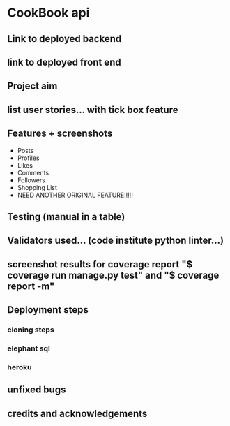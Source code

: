 # CookBook api

## Link to deployed backend
## link to deployed front end

## Project aim

## list user stories... with tick box feature

## Features + screenshots
- Posts
- Profiles
- Likes
- Comments
- Followers
- Shopping List
- NEED ANOTHER ORIGINAL FEATURE!!!!!

## Testing (manual in a table)

## Validators used... (code institute python linter...)
## screenshot results for coverage report "$ coverage run manage.py test" and "$ coverage report -m"

## Deployment steps
### cloning steps
### elephant sql 
### heroku

## unfixed bugs

## credits and acknowledgements

